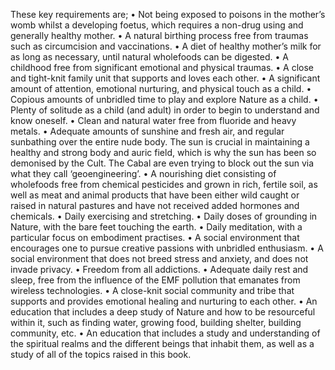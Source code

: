 These key requirements are;
• Not being exposed to poisons in the mother’s womb whilst a developing foetus, which requires a non-drug using and generally healthy mother.
• A natural birthing process free from traumas such as circumcision and vaccinations.
• A diet of healthy mother’s milk for as long as necessary, until natural wholefoods can be digested.
• A childhood free from significant emotional and physical traumas.
• A close and tight-knit family unit that supports and loves each other.
• A significant amount of attention, emotional nurturing, and physical touch as a child.
• Copious amounts of unbridled time to play and explore Nature as a child.
• Plenty of solitude as a child (and adult) in order to begin to understand and know oneself.
• Clean and natural water free from fluoride and heavy metals.
• Adequate amounts of sunshine and fresh air, and regular sunbathing over the entire nude body. The sun is crucial in maintaining a healthy and strong body and auric field, which is why the sun has been so demonised by the Cult. The Cabal are even trying to block out the sun via what they call ‘geoengineering’.
• A nourishing diet consisting of wholefoods free from chemical pesticides and grown in rich, fertile soil, as well as meat and animal products that have been either wild caught or raised in natural pastures and have not received added hormones and chemicals.
• Daily exercising and stretching.
• Daily doses of grounding in Nature, with the bare feet touching the earth.
• Daily meditation, with a particular focus on embodiment practises.
• A social environment that encourages one to pursue creative passions with unbridled enthusiasm.
• A social environment that does not breed stress and anxiety, and does not invade privacy.
• Freedom from all addictions.
• Adequate daily rest and sleep, free from the influence of the EMF pollution that emanates from wireless technologies.
• A close-knit social community and tribe that supports and provides emotional healing and nurturing to each other.
• An education that includes a deep study of Nature and how to be resourceful within it, such as finding water, growing food, building shelter, building community, etc.
• An education that includes a study and understanding of the spiritual realms and the different beings that inhabit them, as well as a study of all of the topics raised in this book.